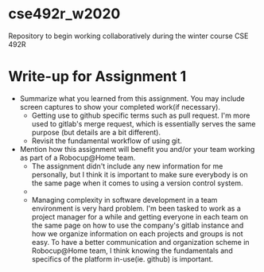 # cse492r_w2020
Repository to begin working collaboratively during the winter course CSE 492R

# Write-up for Assignment 1
  - Summarize what you learned from this assignment. You may include screen captures to show your completed work(if necessary).
    - Getting use to github specific terms such as pull request. I'm more used to gitlab's merge request, which is essentially serves the same purpose (but details are a bit different). 
    - Revisit the fundamental workflow of using git.
  - Mention how this assignment will benefit you and/or your team working as part of a Robocup@Home team.
    - The assignment didn't include any new information for me personally, but I think it is important to make sure everybody is on the same page when it comes to using a version control system.
    - 
    - Managing complexity in software development in a team environment is very hard problem. I'm been tasked to work as a project manager for a while and getting everyone in each team on the same page on how to use the company's gitlab instance and how we organize information on each projects and groups is not easy. To have a better communication and organization scheme in Robocup@Home team, I think knowing the fundamentals and specifics of the platform in-use(ie. github) is important.
